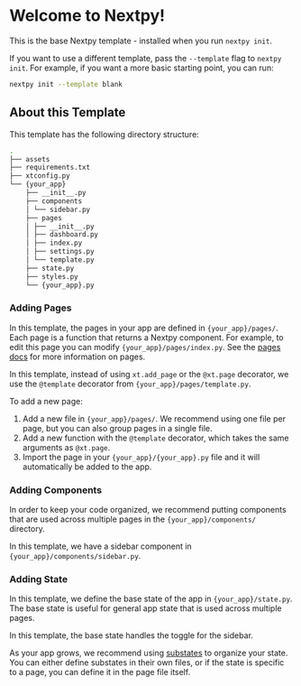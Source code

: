 # Welcome to Nextpy!

This is the base Nextpy template - installed when you run `nextpy init`.

If you want to use a different template, pass the `--template` flag to `nextpy init`.
For example, if you want a more basic starting point, you can run:

```bash
nextpy init --template blank
```

## About this Template

This template has the following directory structure:

```bash
.
├── assets
├── requirements.txt
├── xtconfig.py
└── {your_app}
    ├── __init__.py
    ├── components
    │ └── sidebar.py
    ├── pages
    │ ├── __init__.py
    │ ├── dashboard.py
    │ ├── index.py
    │ ├── settings.py
    │ └── template.py
    ├── state.py
    ├── styles.py
    └── {your_app}.py

```


### Adding Pages

In this template, the pages in your app are defined in `{your_app}/pages/`.
Each page is a function that returns a Nextpy component.
For example, to edit this page you can modify `{your_app}/pages/index.py`.
See the [pages docs](https://docs.dotagent.dev/nextpy/components/pages/) for more information on pages.

In this template, instead of using `xt.add_page` or the `@xt.page` decorator,
we use the `@template` decorator from `{your_app}/pages/template.py`.

To add a new page:

1. Add a new file in `{your_app}/pages/`. We recommend using one file per page, but you can also group pages in a single file.
2. Add a new function with the `@template` decorator, which takes the same arguments as `@xt.page`.
3. Import the page in your `{your_app}/{your_app}.py` file and it will automatically be added to the app.


### Adding Components

In order to keep your code organized, we recommend putting components that are
used across multiple pages in the `{your_app}/components/` directory.

In this template, we have a sidebar component in `{your_app}/components/sidebar.py`.

### Adding State

In this template, we define the base state of the app in `{your_app}/state.py`.
The base state is useful for general app state that is used across multiple pages.

In this template, the base state handles the toggle for the sidebar.

As your app grows, we recommend using [substates](https://docs.dotagent.dev/nextpy/state/substates/)
to organize your state. You can either define substates in their own files, or if the state is
specific to a page, you can define it in the page file itself.

